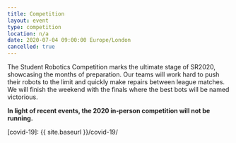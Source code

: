 ```yaml
---
title: Competition
layout: event
type: competition
location: n/a
date: 2020-07-04 09:00:00 Europe/London
cancelled: true
---
```


The Student Robotics Competition marks the ultimate stage of SR2020, showcasing the months of preparation. Our teams will work hard to push their robots to the limit and quickly make repairs between league matches. We will finish the weekend with the finals where the best bots will be named victorious.

**In light of recent events, the 2020 in-person competition will not be running.**

[covid-19]: {{ site.baseurl }}/covid-19/
